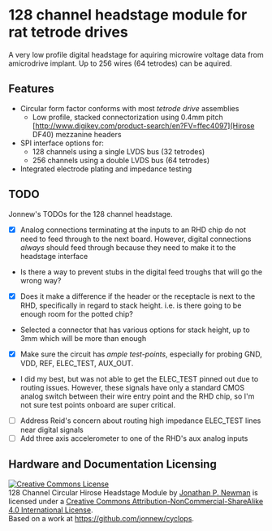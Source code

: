 # 128 channel headstage module for rat tetrode drives
A very low profile digital headstage for aquiring microwire voltage data from amicrodrive implant. Up to 256 wires (64 tetrodes) can be aquired.

## Features
- Circular form factor conforms with most _tetrode drive_ assemblies
  - Low profile, stacked connectorization using 0.4mm pitch [http://www.digikey.com/product-search/en?FV=ffec4097](Hirose DF40) mezzanine headers
- SPI interface options for:
  - 128 channels using a single LVDS bus (32 tetrodes)
  - 256 channels using a double LVDS bus (64 tetrodes)
- Integrated electrode plating and impedance testing

## TODO
Jonnew's TODOs for the 128 channel headstage.

- [x] Analog connections terminating at the inputs to an RHD chip do not need to feed through to the next board. However, digital connections _always_ should feed through because they need to make it to the headstage interface
 - Is there a way to prevent stubs in the digital feed troughs that will go the wrong way?
- [x] Does it make a difference if the header or the receptacle is next to the RHD, specifically in regard to stack height. i.e. is there going to be enough room for the potted chip?
 - Selected a connector that has various options for stack height, up to 3mm which will be more than enough
- [x] Make sure the circuit has _ample test-points_, especially for probing GND, VDD, REF, ELEC_TEST, AUX_OUT.
 - I did my best, but was not able to get the ELEC_TEST pinned out due to routing issues. However, these signals have only a standard CMOS analog switch between their wire entry point and the RHD chip, so I'm not sure test points onboard are super critical.
- [ ] Address Reid's concern about routing high impedance ELEC_TEST lines near digital signals
- [ ] Add three axis accelerometer to one of the RHD's aux analog inputs

## Hardware and Documentation Licensing
<a rel="license" href="http://creativecommons.org/licenses/by-nc-sa/4.0/"><img alt="Creative Commons License" style="border-width:0" src="https://i.creativecommons.org/l/by-nc-sa/4.0/88x31.png" /></a><br /><span xmlns:dct="http://purl.org/dc/terms/" property="dct:title">128 Channel Circular Hirose Headstage Module</span> by <a xmlns:cc="http://creativecommons.org/ns#" href="https://github.com/jonnew/cyclops" property="cc:attributionName" rel="cc:attributionURL">Jonathan P. Newman</a> is licensed under a <a rel="license" href="http://creativecommons.org/licenses/by-nc-sa/4.0/">Creative Commons Attribution-NonCommercial-ShareAlike 4.0 International License</a>.<br />Based on a work at <a xmlns:dct="http://purl.org/dc/terms/" href="https://github.com/jonnew/cyclops" rel="dct:source">https://github.com/jonnew/cyclops</a>.


